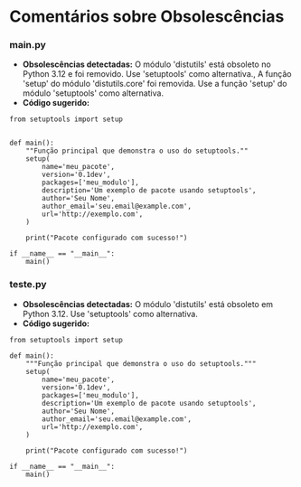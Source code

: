 # Comentários sobre Obsolescências

### main.py
- **Obsolescências detectadas:** O módulo 'distutils' está obsoleto no Python 3.12 e foi removido. Use 'setuptools' como alternativa., A função 'setup' do módulo 'distutils.core' foi removida. Use a função 'setup' do módulo 'setuptools' como alternativa.
- **Código sugerido:**
```
from setuptools import setup


def main():
    ""Função principal que demonstra o uso do setuptools.""
    setup(
        name='meu_pacote',
        version='0.1dev',
        packages=['meu_modulo'],
        description='Um exemplo de pacote usando setuptools',
        author='Seu Nome',
        author_email='seu.email@example.com',
        url='http://exemplo.com',
    )

    print("Pacote configurado com sucesso!")

if __name__ == "__main__":
    main()
```


### teste.py
- **Obsolescências detectadas:** O módulo 'distutils' está obsoleto em Python 3.12. Use 'setuptools' como alternativa.
- **Código sugerido:**
```
from setuptools import setup

def main():
    """Função principal que demonstra o uso do setuptools."""
    setup(
        name='meu_pacote',
        version='0.1dev',
        packages=['meu_modulo'],
        description='Um exemplo de pacote usando setuptools',
        author='Seu Nome',
        author_email='seu.email@example.com',
        url='http://exemplo.com',
    )

    print("Pacote configurado com sucesso!")

if __name__ == "__main__":
    main()
```

